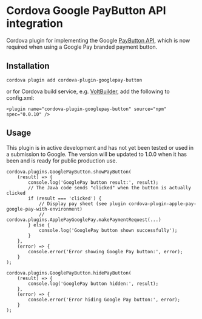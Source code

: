 # Cordova Google PayButton API integration

Cordova plugin for implementing the Google [PayButton API](https://developers.google.com/pay/api/android/guides/resources/pay-button-api), which is now required when using a Google Pay branded payment button.

## Installation

```
cordova plugin add cordova-plugin-googlepay-button
```

or for Cordova build service, e.g. [VoltBuilder](https://volt.build/), add the following to config.xml:

```
<plugin name="cordova-plugin-googlepay-button" source="npm" spec="0.0.10" />
```

## Usage

This plugin is in active development and has not yet been tested or used in a submission to Google. The version will be updated to 1.0.0 when it has been and is ready for public production use.

```
cordova.plugins.GooglePayButton.showPayButton(
    (result) => {
        console.log('GooglePay button result:', result);
        // The Java code sends "clicked" when the button is actually clicked
        if (result === 'clicked') {
            // Display pay sheet (see plugin cordova-plugin-apple-pay-google-pay-with-environment)
            // cordova.plugins.ApplePayGooglePay.makePaymentRequest(...)
        } else {
            console.log('GooglePay button shown successfully');
        }
    },
    (error) => {
        console.error('Error showing Google Pay button:', error);
    }
);
```

```
cordova.plugins.GooglePayButton.hidePayButton(
    (result) => {
        console.log('GooglePay button hidden:', result);
    },
    (error) => {
        console.error('Error hiding Google Pay button:', error);
    }
);
```